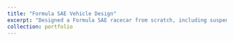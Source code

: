 ```yaml
---
title: "Formula SAE Vehicle Design"
excerpt: "Designed a Formula SAE racecar from scratch, including suspension geometry, powertrain integration, and safety subsystems. Fabricated the chassis using chromoly tubing and integrated the engine assembly.<br/><img src='/images/FSAE1.jpeg'>"
collection: portfolio
---
```


 

